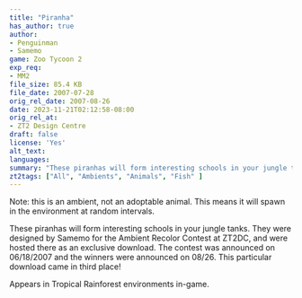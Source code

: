 ```yaml
---
title: "Piranha"
has_author: true
author: 
- Penguinman
- Samemo
game: Zoo Tycoon 2
exp_req:
- MM2
file_size: 85.4 KB
file_date: 2007-07-28
orig_rel_date: 2007-08-26
date: 2023-11-21T02:12:58-08:00
orig_rel_at: 
- ZT2 Design Centre
draft: false
license: 'Yes'
alt_text: 
languages: 
summary: "These piranhas will form interesting schools in your jungle tanks."
zt2tags: ["All", "Ambients", "Animals", "Fish" ]
---
```

Note: this is an ambient, not an adoptable animal. This means it will spawn in the environment at random intervals.

These piranhas will form interesting schools in your jungle tanks. They were designed by Samemo for the Ambient Recolor Contest at ZT2DC, and were hosted there as an exclusive download. The contest was announced on 06/18/2007 and the winners were announced on 08/26. This particular download came in third place!

Appears in Tropical Rainforest environments in-game.